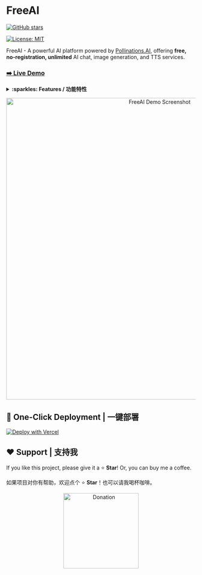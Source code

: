 # FreeAI 

[![GitHub stars](https://img.shields.io/github/stars/Azad-sl/FreeAI?style=social)](https://github.com/Azad-sl/FreeAI/stargazers)

[![License: MIT](https://img.shields.io/badge/License-MIT-yellow.svg)](https://opensource.org/licenses/MIT)

FreeAI - A powerful AI platform powered by [Pollinations.AI](https://pollinations.ai/), offering **free, no-registration, unlimited** AI chat, image generation, and TTS services.

### [➡️ Live Demo](https://freeai.aihub.ren/)

<details>
<summary><strong>:sparkles: Features / 功能特性</strong></summary>

- **Powerful AI Chat**: Access top-tier models like GPT-4.1.
- **AI Image Generation**: Turn text into stunning visuals.
- **AI Text-to-Speech (TTS)**: Convert text to natural-sounding speech.
- **No Registration, Unlimited & Free**: No sign-up, no limits, no cost.
- **API Key Support**: Unlock premium models with your Pollinations.AI key.
- **Sleek UI**: Modern interface with light/dark modes and EN/CN language switching.

---

- **强大的AI对话**：集成 GPT-4.1 等顶级模型。
- **AI图像生成**：将文本描述转化为视觉艺术。
- **AI语音合成**：将文本转为自然流畅的语音。
- **无需注册，无限制，完全免费**：即开即用，无任何限制。
- **支持API Key**：可使用自己的Pollinations.AI密钥解锁高级模型。
- **精美UI**：支持明暗模式和中/英文切换的现代界面。

</details>

<p align="center">
  <img src="https://github.com/user-attachments/assets/5a76c6b7-0c62-41af-868c-f593d0429adc" alt="FreeAI Demo Screenshot" width="800"/>
</p>

## 🚀 One-Click Deployment | 一键部署

[![Deploy with Vercel](https://vercel.com/button)](https://vercel.com/new/clone?repository-url=https://github.com/Azad-sl/FreeAI&project-name=FreeAI&repository-name=FreeAI)

## ❤️ Support | 支持我

If you like this project, please give it a ⭐️ **Star**! Or, you can buy me a coffee.

如果项目对你有帮助，欢迎点个 ⭐️ **Star**！也可以请我喝杯咖啡。

<p align="center">
  <img src="https://github.com/user-attachments/assets/e9eecbdd-f266-467e-b615-71b67d8e8f17" alt="Donation" width="200" />
</p>
